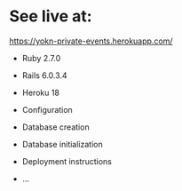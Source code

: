 # See live at:
https://yokn-private-events.herokuapp.com/

* Ruby 2.7.0

* Rails 6.0.3.4

* Heroku 18

* Configuration

* Database creation

* Database initialization

* Deployment instructions

* ...
